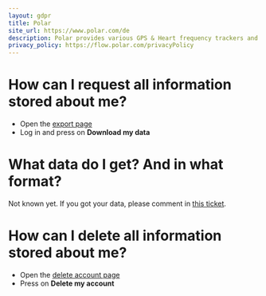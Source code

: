 ```yaml
---
layout: gdpr
title: Polar
site_url: https://www.polar.com/de
description: Polar provides various GPS & Heart frequency trackers and is known for their sport watches.
privacy_policy: https://flow.polar.com/privacyPolicy
---
```


# How can I request all information stored about me?

* Open the [export page](https://account.polar.com/#export)
* Log in and press on **Download my data**

# What data do I get? And in what format?

Not known yet. If you got your data, please comment in [this ticket](https://github.com/howtogdpr/howtogdpr.me/issues/1).

# How can I delete all information stored about me?

* Open the [delete account page](https://account.polar.com/#delete)
* Press on **Delete my account**

